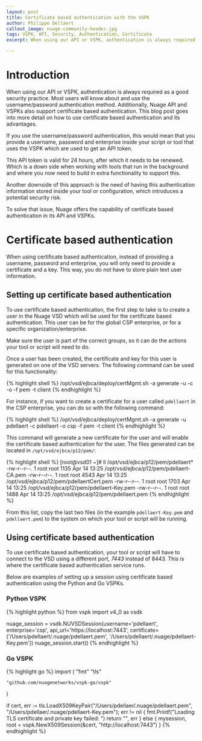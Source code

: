 ```yaml
---
layout: post
title: Certificate based authentication with the VSPK
author: Philippe Dellaert
callout_image: nuage-community-header.jpg
tags: VSPK, API, Security, Authentication, Certificate
excerpt: When using our API or VSPK, authentication is always required as a good security practice. Most users will know about and use the username/password authentication method. Additionally, Nuage API and VSPKs also support certificate based authentication. This blog post goes into more detail on how to use certificate based authentication and its advantages.

---
```


# Introduction
When using our API or VSPK, authentication is always required as a good security practice. Most users will know about and use the username/password authentication method. Additionally, Nuage API and VSPKs also support certificate based authentication. This blog post goes into more detail on how to use certificate based authentication and its advantages.

If you use the username/password authentication, this would mean that you provide a username, password and enterprise inside your script or tool that uses the VSPK which are used to get an API token. 

This API token is valid for 24 hours, after which it needs to be renewed. Which is a down side when working with tools that run in the background and where you now need to build in extra functionality to support this. 

Another downside of this approach is the need of having this authentication information stored inside your tool or configuration, which introduces a potential security risk.

To solve that issue, Nuage offers the capability of certificate based authentication in its API and VSPKs. 

# Certificate based authentication
When using certificate based authentication, instead of providing a username, password and enterprise, you will only need to provide a certificate and a key. This way, you do not have to store plain text user information.

## Setting up certificate based authentication
To use certificate based authentication, the first step to take is to create a user in the Nuage VSD which will be used for the certificate based authentication. This user can be for the global CSP enterprise, or for a specific organization/enterprise.

Make sure the user is part of the correct groups, so it can do the actions your tool or script will need to do.

Once a user has been created, the certificate and key for this user is generated on one of the VSD servers. The following command can be used for this functionality:

{% highlight shell %}
/opt/vsd/ejbca/deploy/certMgmt.sh -a generate -u <VSD Username> -c <VSD Username> -o <VSD Enterprise> -f pem -t client
{% endhighlight %}

For instance, if you want to create a certificate for a user called `pdellaert` in the CSP enterprise, you can do so with the following command:

{% highlight shell %}
/opt/vsd/ejbca/deploy/certMgmt.sh -a generate -u pdellaert -c pdellaert -o csp -f pem -t client
{% endhighlight %}

This command will generate a new certificate for the user and will enable the certificate based authentication for the user. The files generated can be located in `/opt/vsd/ejbca/p12/pem/`:

{% highlight shell %}
[root@vsd01 ~]# ll /opt/vsd/ejbca/p12/pem/pdellaert*
-rw-r--r--. 1 root root 1135 Apr 14 13:25 /opt/vsd/ejbca/p12/pem/pdellaert-CA.pem
-rw-r--r--. 1 root root 4543 Apr 14 13:25 /opt/vsd/ejbca/p12/pem/pdellaertCert.pem
-rw-r--r--. 1 root root 1703 Apr 14 13:25 /opt/vsd/ejbca/p12/pem/pdellaert-Key.pem
-rw-r--r--. 1 root root 1488 Apr 14 13:25 /opt/vsd/ejbca/p12/pem/pdellaert.pem
{% endhighlight %}

From this list, copy the last two files (in the example `pdellaert-Key.pem` and `pdellaert.pem`) to the system on which your tool or script will be running. 

## Using certificate based authentication
To use certificate based authentication, your tool or script will have to connect to the VSD using a different port, *7443* instead of 8443. This is where the certificate based authentication service runs.

Below are examples of setting up a session using certificate based authentication using the Python and Go VSPKs. 

### Python VSPK

{% highlight python %}
from vspk import v4_0 as vsdk

nuage_session = vsdk.NUVSDSession(username='pdellaert', enterprise='csp', api_url='https://localhost:7443', certificate=('/Users/pdellaert/.nuage/pdellaert.pem', '/Users/pdellaert/.nuage/pdellaert-Key.pem'))
nuage_session.start()
{% endhighlight %}

### Go VSPK

{% highlight go %}
import (
    "fmt"
    "tls"

    "github.com/nuagenetworks/vspk-go/vspk"
)

if cert, err := tls.LoadX509KeyPair("/Users/pdellaer/.nuage/pdellaert.pem", "/Users/pdellaer/.nuage/pdellaert-Key.pem"); err != nil {
    fmt.Printf("Loading TLS certificate and private key failed: ")
    return "", err
} else {
    mysession, root = vspk.NewX509Session(&cert, "http://localhost:7443")
}
{% endhighlight %}

